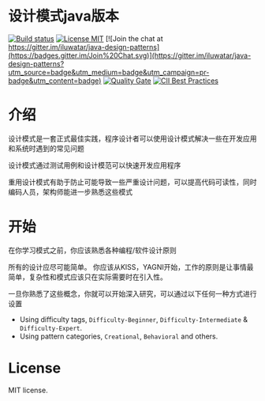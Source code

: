 <!-- the line below needs to be an empty line C: (its because kramdown isnt
     that smart and dearly wants an empty line before a heading to be able to
     display it as such, e.g. website) -->

# 设计模式java版本

[![Build status](https://travis-ci.org/iluwatar/java-design-patterns.svg?branch=master)](https://travis-ci.org/iluwatar/java-design-patterns)
[![License MIT](https://img.shields.io/badge/license-MIT-blue.svg)](https://raw.githubusercontent.com/iluwatar/java-design-patterns/master/LICENSE.md)
[![Join the chat at https://gitter.im/iluwatar/java-design-patterns](https://badges.gitter.im/Join%20Chat.svg)](https://gitter.im/iluwatar/java-design-patterns?utm_source=badge&utm_medium=badge&utm_campaign=pr-badge&utm_content=badge)
[![Quality Gate](https://sonarcloud.io/api/badges/gate?key=com.iluwatar%3Ajava-design-patterns)](https://sonarcloud.io/dashboard/index/com.iluwatar%3Ajava-design-patterns)
[![CII Best Practices](https://bestpractices.coreinfrastructure.org/projects/1503/badge)](https://bestpractices.coreinfrastructure.org/projects/1503)

# 介绍

 设计模式是一套正式最佳实践，程序设计者可以使用设计模式解决一些在开发应用和系统时遇到的常见问题

设计模式通过测试用例和设计模范可以快速开发应用程序

重用设计模式有助于防止可能导致一些严重设计问题，可以提高代码可读性，同时编码人员，架构师能进一步熟悉这些模式

# 开始

在你学习模式之前，你应该熟悉各种编程/软件设计原则

所有的设计应尽可能简单。 你应该从KISS，YAGNI开始，工作的原则是让事情最简单，复杂性和模式应该只在实际需要时在引入性。


一旦你熟悉了这些概念，你就可以开始深入研究，可以通过以下任何一种方式进行设置

 - Using difficulty tags, `Difficulty-Beginner`, `Difficulty-Intermediate` & `Difficulty-Expert`.
 - Using pattern categories, `Creational`, `Behavioral` and others.



# License

MIT license.
